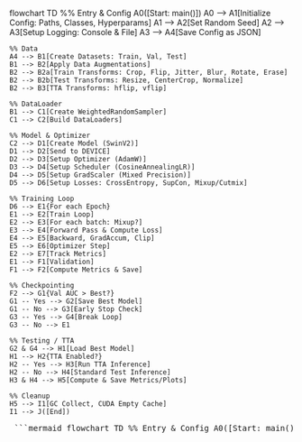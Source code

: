 

flowchart TD
    %% Entry & Config
    A0([Start: main()])
    A0 --> A1[Initialize Config: Paths, Classes, Hyperparams]
    A1 --> A2[Set Random Seed]
    A2 --> A3[Setup Logging: Console & File]
    A3 --> A4[Save Config as JSON]

    %% Data
    A4 --> B1[Create Datasets: Train, Val, Test]
    B1 --> B2[Apply Data Augmentations]
    B2 --> B2a[Train Transforms: Crop, Flip, Jitter, Blur, Rotate, Erase]
    B2 --> B2b[Test Transforms: Resize, CenterCrop, Normalize]
    B2 --> B3[TTA Transforms: hflip, vflip]

    %% DataLoader
    B1 --> C1[Create WeightedRandomSampler]
    C1 --> C2[Build DataLoaders]

    %% Model & Optimizer
    C2 --> D1[Create Model (SwinV2)]
    D1 --> D2[Send to DEVICE]
    D2 --> D3[Setup Optimizer (AdamW)]
    D3 --> D4[Setup Scheduler (CosineAnnealingLR)]
    D4 --> D5[Setup GradScaler (Mixed Precision)]
    D5 --> D6[Setup Losses: CrossEntropy, SupCon, Mixup/Cutmix]

    %% Training Loop
    D6 --> E1{For each Epoch}
    E1 --> E2[Train Loop]
    E2 --> E3[For each batch: Mixup?]
    E3 --> E4[Forward Pass & Compute Loss]
    E4 --> E5[Backward, GradAccum, Clip]
    E5 --> E6[Optimizer Step]
    E2 --> E7[Track Metrics]
    E1 --> F1[Validation]
    F1 --> F2[Compute Metrics & Save]

    %% Checkpointing
    F2 --> G1{Val AUC > Best?}
    G1 -- Yes --> G2[Save Best Model]
    G1 -- No --> G3[Early Stop Check]
    G3 -- Yes --> G4[Break Loop]
    G3 -- No --> E1

    %% Testing / TTA
    G2 & G4 --> H1[Load Best Model]
    H1 --> H2{TTA Enabled?}
    H2 -- Yes --> H3[Run TTA Inference]
    H2 -- No --> H4[Standard Test Inference]
    H3 & H4 --> H5[Compute & Save Metrics/Plots]

    %% Cleanup
    H5 --> I1[GC Collect, CUDA Empty Cache]
    I1 --> J([End])


<pre> ```mermaid flowchart TD %% Entry & Config A0([Start: main()]) A0 --> A1[Initialize Config: Paths, Classes, Hyperparams] A1 --> A2[Set Random Seed] A2 --> A3[Setup Logging: Console & File] A3 --> A4[Save Config as JSON] %% Data A4 --> B1[Create Datasets: Train, Val, Test] B1 --> B2[Apply Data Augmentations] B2 --> B2a[Train Transforms: Crop, Flip, Jitter, Blur, Rotate, Erase] B2 --> B2b[Test Transforms: Resize, CenterCrop, Normalize] B2 --> B3[TTA Transforms: hflip, vflip] %% DataLoader B1 --> C1[Create WeightedRandomSampler] C1 --> C2[Build DataLoaders] %% Model & Optimizer C2 --> D1[Create Model (SwinV2)] D1 --> D2[Send to DEVICE] D2 --> D3[Setup Optimizer (AdamW)] D3 --> D4[Setup Scheduler (CosineAnnealingLR)] D4 --> D5[Setup GradScaler (Mixed Precision)] D5 --> D6[Setup Losses: CrossEntropy, SupCon, Mixup/Cutmix] %% Training Loop D6 --> E1{For each Epoch} E1 --> E2[Train Loop] E2 --> E3[For each batch: Mixup?] E3 --> E4[Forward Pass & Compute Loss] E4 --> E5[Backward, GradAccum, Clip] E5 --> E6[Optimizer Step] E2 --> E7[Track Metrics] E1 --> F1[Validation] F1 --> F2[Compute Metrics & Save] %% Checkpointing F2 --> G1{Val AUC > Best?} G1 -- Yes --> G2[Save Best Model] G1 -- No --> G3[Early Stop Check] G3 -- Yes --> G4[Break Loop] G3 -- No --> E1 %% Testing / TTA G2 & G4 --> H1[Load Best Model] H1 --> H2{TTA Enabled?} H2 -- Yes --> H3[Run TTA Inference] H2 -- No --> H4[Standard Test Inference] H3 & H4 --> H5[Compute & Save Metrics/Plots] %% Cleanup H5 --> I1[GC Collect, CUDA Empty Cache] I1 --> J([End]) ``` </pre>
